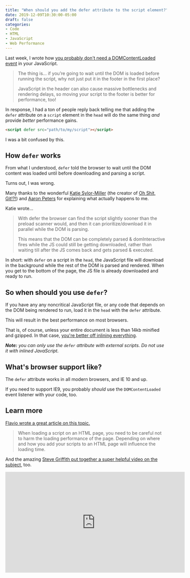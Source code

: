 ```yaml
---
title: "When should you add the defer attribute to the script element?"
date: 2019-12-09T10:30:00-05:00
draft: false
categories:
- Code
- HTML
- JavaScript
- Web Performance
---
```


Last week, I wrote how [you probably don't need a DOMContentLoaded event](/you-probably-dont-need-a-domcontentloaded-event-in-your-javascript/) in your JavaScript.

> The thing is… if you’re going to wait until the DOM is loaded before running the script, why not just put it in the footer in the first place?
>
> JavaScript in the header can also cause massive bottlenecks and rendering delays, so moving your script to the footer is better for performance, too!

In response, I had a ton of people reply back telling me that adding the `defer` attribute on a `script` element in the `head` will do the same thing *and* provide *better* performance gains.

```html
<script defer src="path/to/my/script"></script>
```

I was a bit confused by this.

## How `defer` works

From what I understood, `defer` told the browser to wait until the DOM content was loaded until before downloading and parsing a script.

Turns out, I was wrong.

Many thanks to the wonderful [Katie Sylor-Miller](https://twitter.com/ksylor/status/1202978748406095873) (the creator of [Oh Shit, Git!?!](https://ohshitgit.com/)) and [Aaron Peters](https://twitter.com/aaronpeters/status/1202977667361976320) for explaining what actually happens to me.

Katie wrote...

> With defer the browser can find the script slightly sooner than the preload scanner would, and then it can prioritize/download it in parallel while the DOM is parsing.
>
> This means that the DOM can be completely parsed & domInteractive fires while the JS could still be getting downloaded, rather than waiting till after the JS comes back and gets parsed & executed.

In short: with `defer` on a script in the `head`, the JavaScript file will download in the background while the rest of the DOM is parsed and rendered. When you get to the bottom of the page, the JS file is already downloaded and ready to run.

## So when should you use `defer`?

If you have any any noncritical JavaScript file, or any code that depends on the DOM being rendered to run, load it in the `head` with the `defer` attribute.

This will result in the best performance on most browsers.

That is, of course, unless your entire document is less than 14kb minified and gzipped. In that case, [you're better off inlining everything](/inlining-literally-everything-for-better-performance/).

*__Note:__ you can only use the `defer` attribute with external scripts. Do not use it with inlined JavaScript.*

## What's browser support like?

The `defer` attribute works in all modern browsers, and IE 10 and up.

If you need to support IE9, you probably *should* use the `DOMContentLoaded` event listener with your code, too.

## Learn more

[Flavio wrote a great article on this topic.](https://flaviocopes.com/javascript-async-defer/)

> When loading a script on an HTML page, you need to be careful not to harm the loading performance of the page. Depending on where and how you add your scripts to an HTML page will influence the loading time.

And the amazing [Steve Griffith put together a super helpful video on the subject](https://www.youtube.com/watch?v=OKi3MX5N2mU), too.

<iframe width="560" height="315" src="https://www.youtube.com/embed/OKi3MX5N2mU" frameborder="0" allow="accelerometer; autoplay; encrypted-media; gyroscope; picture-in-picture" allowfullscreen></iframe>